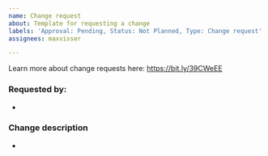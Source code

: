 ```yaml
---
name: Change request
about: Template for requesting a change
labels: 'Approval: Pending, Status: Not Planned, Type: Change request'
assignees: maxvisser

---
```


Learn more about change requests here: https://bit.ly/39CWeEE

### Requested by:
-

### Change description
-
